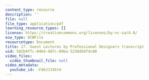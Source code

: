 ```yaml
---
content_type: resource
description: ''
file: null
file_type: application/pdf
learning_resource_types: []
license: https://creativecommons.org/licenses/by-nc-sa/4.0/
ocw_type: OCWFile
resourcetype: Document
title: 17. Guest Lectures by Professional Designers transcript
uid: 582b9ffc-0464-487c-89ba-5238db9f4c08
video_files:
  video_thumbnail_file: null
video_metadata:
  youtube_id: -Fd6JJ1Xkt4
---
```

